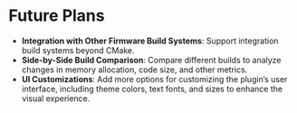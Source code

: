 # Future Plans

- **Integration with Other Firmware Build Systems**: Support integration build systems beyond CMake.
- **Side-by-Side Build Comparison**: Compare different builds to analyze changes in memory allocation, code size, and other metrics.
- **UI Customizations**: Add more options for customizing the plugin’s user interface, including theme colors, text fonts, and sizes to enhance the visual experience.
